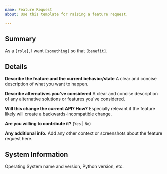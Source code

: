 ```yaml
---
name: Feature Request
about: Use this template for raising a feature request.

---
```


## Summary

As a `[role]`, I want `[something]` so that `[benefit]`.

## Details

**Describe the feature and the current behavior/state**
A clear and concise description of what you want to happen.

**Describe alternatives you've considered**
A clear and concise description of any alternative solutions or features you've considered.

**Will this change the current API? How?**
Especially relevant if the feature likely will create a backwards-incompatible change.

**Are you willing to contribute it?**
(`Yes` | `No`)

**Any additional info.**
Add any other context or screenshots about the feature request here.

## System Information

Operating System name and version, Python version, etc.
